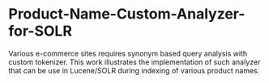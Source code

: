 # Product-Name-Custom-Analyzer-for-SOLR

Various e-commerce sites requires synonym based query analysis with custom tokenizer. This work illustrates the implementation of such analyzer that can be use in Lucene/SOLR during indexing of various product names.


